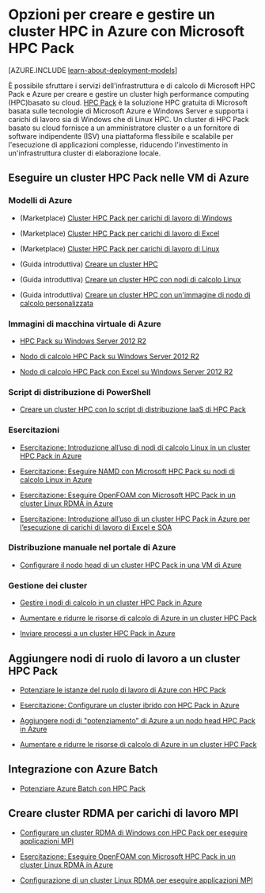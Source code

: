 <properties
 pageTitle="Opzioni cluster HPC Pack nel cloud | Microsoft Azure"
 description="Informazioni sulle opzioni con Microsoft HPC Pack per creare e gestire un cluster high performance computing (HPC) nel cloud di Azure."
 services="virtual-machines,cloud-services,batch"
 documentationCenter=""
 authors="dlepow"
 manager="timlt"
 editor=""
 tags="azure-resource-manager,azure-service-management,hpc-pack"/>
<tags
ms.service="virtual-machines"
 ms.devlang="na"
 ms.topic="article"
 ms.tgt_pltfrm="vm-multiple"
 ms.workload="big-compute"
 ms.date="02/04/2016"
 ms.author="danlep"/>

# Opzioni per creare e gestire un cluster HPC in Azure con Microsoft HPC Pack

[AZURE.INCLUDE [learn-about-deployment-models](../../includes/learn-about-deployment-models-both-include.md)]


È possibile sfruttare i servizi dell'infrastruttura e di calcolo di Microsoft HPC Pack e Azure per creare e gestire un cluster high performance computing (HPC)basato su cloud. [HPC Pack](https://technet.microsoft.com/library/jj899572.aspx) è la soluzione HPC gratuita di Microsoft basata sulle tecnologie di Microsoft Azure e Windows Server e supporta i carichi di lavoro sia di Windows che di Linux HPC. Un cluster di HPC Pack basato su cloud fornisce a un amministratore cluster o a un fornitore di software indipendente (ISV) una piattaforma flessibile e scalabile per l'esecuzione di applicazioni complesse, riducendo l'investimento in un'infrastruttura cluster di elaborazione locale.


## Eseguire un cluster HPC Pack nelle VM di Azure

### Modelli di Azure

* (Marketplace) [Cluster HPC Pack per carichi di lavoro di Windows](https://azure.microsoft.com/marketplace/partners/microsofthpc/newclusterwindowscn/)

* (Marketplace) [Cluster HPC Pack per carichi di lavoro di Excel](https://azure.microsoft.com/marketplace/partners/microsofthpc/newclusterexcelcn/)

* (Marketplace) [Cluster HPC Pack per carichi di lavoro di Linux](https://azure.microsoft.com/marketplace/partners/microsofthpc/newclusterlinuxcn/)

* (Guida introduttiva) [Creare un cluster HPC](https://azure.microsoft.com/documentation/templates/create-hpc-cluster/)

* (Guida introduttiva) [Creare un cluster HPC con nodi di calcolo Linux](https://azure.microsoft.com/documentation/templates/create-hpc-cluster-linux-cn/)

* (Guida introduttiva) [Creare un cluster HPC con un'immagine di nodo di calcolo personalizzata](https://azure.microsoft.com/documentation/templates/create-hpc-cluster-custom-image/)

### Immagini di macchina virtuale di Azure

* [HPC Pack su Windows Server 2012 R2](https://azure.microsoft.com/marketplace/partners/microsoft/hpcpack2012r2onwindowsserver2012r2/)

* [Nodo di calcolo HPC Pack su Windows Server 2012 R2](https://azure.microsoft.com/marketplace/partners/microsoft/hpcpack2012r2computenodeonwindowsserver2012r2/)

* [Nodo di calcolo HPC Pack con Excel su Windows Server 2012 R2](https://azure.microsoft.com/marketplace/partners/microsoft/hpcpack2012r2computenodewithexcelonwindowsserver2012r2/)



### Script di distribuzione di PowerShell

* [Creare un cluster HPC con lo script di distribuzione IaaS di HPC Pack](virtual-machines-hpcpack-cluster-powershell-script.md)

### Esercitazioni

* [Esercitazione: Introduzione all’uso di nodi di calcolo Linux in un cluster HPC Pack in Azure](virtual-machines-linux-cluster-hpcpack.md)

* [Esercitazione: Eseguire NAMD con Microsoft HPC Pack su nodi di calcolo Linux in Azure](virtual-machines-linux-cluster-hpcpack-namd.md)

* [Esercitazione: Eseguire OpenFOAM con Microsoft HPC Pack in un cluster Linux RDMA in Azure](virtual-machines-linux-cluster-hpcpack-openfoam.md)

* [Esercitazione: Introduzione all’uso di un cluster HPC Pack in Azure per l’esecuzione di carichi di lavoro di Excel e SOA](virtual-machines-excel-cluster-hpcpack.md)



### Distribuzione manuale nel portale di Azure

* [Configurare il nodo head di un cluster HPC Pack in una VM di Azure](virtual-machines-hpcpack-cluster-headnode.md)

### Gestione dei cluster

* [Gestire i nodi di calcolo in un cluster HPC Pack in Azure](virtual-machines-hpcpack-cluster-node-manage.md)


* [Aumentare e ridurre le risorse di calcolo di Azure in un cluster HPC Pack](virtual-machines-hpcpack-cluster-node-autogrowshrink.md)

* [Inviare processi a un cluster HPC Pack in Azure](virtual-machines-hpcpack-cluster-submit-jobs.md)


## Aggiungere nodi di ruolo di lavoro a un cluster HPC Pack


* [Potenziare le istanze del ruolo di lavoro di Azure con HPC Pack](https://technet.microsoft.com/library/gg481749.aspx)

* [Esercitazione: Configurare un cluster ibrido con HPC Pack in Azure](../cloud-services/cloud-services-setup-hybrid-hpcpack-cluster.md)

* [Aggiungere nodi di "potenziamento" di Azure a un nodo head HPC Pack in Azure](virtual-machines-hpcpack-cluster-node-burst.md)

* [Aumentare e ridurre le risorse di calcolo di Azure in un cluster HPC Pack](virtual-machines-hpcpack-cluster-node-autogrowshrink.md)

## Integrazione con Azure Batch 

* [Potenziare Azure Batch con HPC Pack](https://technet.microsoft.com/library/mt612877.aspx)

## Creare cluster RDMA per carichi di lavoro MPI

* [Configurare un cluster RDMA di Windows con HPC Pack per eseguire applicazioni MPI](virtual-machines-windows-hpcpack-cluster-rdma.md)

* [Esercitazione: Eseguire OpenFOAM con Microsoft HPC Pack in un cluster Linux RDMA in Azure](virtual-machines-linux-cluster-hpcpack-openfoam.md)

* [Configurazione di un cluster Linux RDMA per eseguire applicazioni MPI](virtual-machines-linux-cluster-rdma.md)

<!---HONumber=AcomDC_0211_2016-->